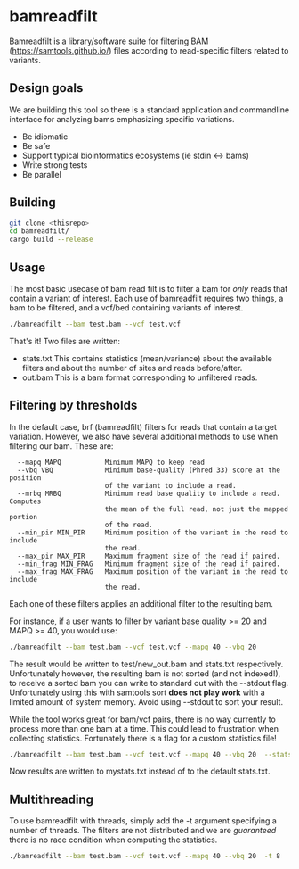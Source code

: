 # bamreadfilt

Bamreadfilt is a library/software suite for filtering BAM (https://samtools.github.io/) files according to read-specific filters related to variants. 

## Design goals

We are building this tool so there is a standard application and commandline interface for analyzing bams emphasizing specific variations. 

- Be idiomatic
- Be safe
- Support typical bioinformatics ecosystems (ie stdin <-> bams)
- Write strong tests
- Be parallel

## Building

```bash
git clone <thisrepo>
cd bamreadfilt/
cargo build --release
```
## Usage

The most basic usecase of bam read filt is to filter a bam for *only* reads that contain a variant of interest. Each use of bamreadfilt requires two things, a bam to be filtered, and a vcf/bed containing variants of interest. 

```bash
./bamreadfilt --bam test.bam --vcf test.vcf
```

That's it! Two files are written:
- stats.txt 
  This contains statistics (mean/variance) about the available filters and about the number of sites and reads before/after.
- out.bam
  This is a bam format corresponding to unfiltered reads.


## Filtering by thresholds

In the default case, brf (bamreadfilt) filters for reads that contain a target variation. However, we also have several additional methods to use when filtering our bam. These are:

```
  --mapq MAPQ           Minimum MAPQ to keep read
  --vbq VBQ             Minimum base-quality (Phred 33) score at the position
                        of the variant to include a read.
  --mrbq MRBQ           Minimum read base quality to include a read. Computes
                        the mean of the full read, not just the mapped portion
                        of the read.
  --min_pir MIN_PIR     Minimum position of the variant in the read to include
                        the read.
  --max_pir MAX_PIR     Maximum fragment size of the read if paired.
  --min_frag MIN_FRAG   Minimum fragment size of the read if paired.
  --max_frag MAX_FRAG   Maximum position of the variant in the read to include
                        the read.
 ```
Each one of these filters applies an additional filter to the resulting bam. 

For instance, if a user wants to filter by variant base quality >= 20 and MAPQ >= 40, you would use:

```bash
./bamreadfilt --bam test.bam --vcf test.vcf --mapq 40 --vbq 20
```

The result would be written to test/new_out.bam and stats.txt respectively. Unfortunately however, the resulting bam is not sorted (and not indexed!), to receive a sorted bam you can write to standard out with the --stdout flag. Unfortunately using this with samtools sort  **does not play work** with a limited amount of system memory. Avoid using --stdout to sort your result.

While the tool works great for bam/vcf pairs, there is no way currently to process more than one bam at a time. This could lead to frustration when collecting statistics. Fortunately there is a flag for a custom statistics file!

```bash
./bamreadfilt --bam test.bam --vcf test.vcf --mapq 40 --vbq 20  --stats mystats.txt 
```

Now results are written to mystats.txt instead of to the default stats.txt.

## Multithreading

To use bamreadfilt with threads, simply add the -t argument specifying a number of threads. The filters are not distributed and we are *guaranteed* there is no race condition when computing the statistics.

```bash 
./bamreadfilt --bam test.bam --vcf test.vcf --mapq 40 --vbq 20  -t 8 
```
